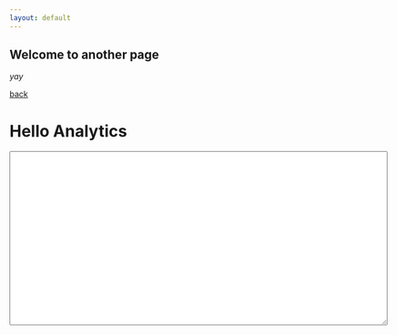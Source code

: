 ```yaml
---
layout: default
---
```


## Welcome to another page

_yay_

[back](./)

<!DOCTYPE html>
<html>
<head>
  <meta charset="utf-8">
  <title>Hello Analytics - A quickstart guide for JavaScript</title>
</head>
<body>

<button id="auth-button" hidden>Authorize</button>

<h1>Hello Analytics</h1>

<textarea cols="80" rows="20" id="query-output"></textarea>

<script>

  // Replace with your client ID from the developer console.
  var CLIENT_ID = '1052833700102-fsjv2429tig12s6lvf2vvuo5p4v43crs.apps.googleusercontent.com';

  // Set authorized scope.
  var SCOPES = ['https://www.googleapis.com/auth/analytics.readonly'];


  function authorize(event) {
    // Handles the authorization flow.
    // `immediate` should be false when invoked from the button click.
    var useImmdiate = event ? false : true;
    var authData = {
      client_id: CLIENT_ID,
      scope: SCOPES,
      immediate: useImmdiate
    };

    gapi.auth.authorize(authData, function(response) {
      var authButton = document.getElementById('auth-button');
      if (response.error) {
        authButton.hidden = false;
      }
      else {
        authButton.hidden = true;
        queryAccounts();
      }
    });
  }


function queryAccounts() {
  // Load the Google Analytics client library.
  gapi.client.load('analytics', 'v3').then(function() {

    // Get a list of all Google Analytics accounts for this user
    gapi.client.analytics.management.accounts.list().then(handleAccounts);
  });
}


function handleAccounts(response) {
  // Handles the response from the accounts list method.
  if (response.result.items && response.result.items.length) {
    // Get the first Google Analytics account.
    var firstAccountId = response.result.items[0].id;

    // Query for properties.
    queryProperties(firstAccountId);
  } else {
    console.log('No accounts found for this user.');
  }
}


function queryProperties(accountId) {
  // Get a list of all the properties for the account.
  gapi.client.analytics.management.webproperties.list(
      {'accountId': accountId})
    .then(handleProperties)
    .then(null, function(err) {
      // Log any errors.
      console.log(err);
  });
}


function handleProperties(response) {
  // Handles the response from the webproperties list method.
  if (response.result.items && response.result.items.length) {

    // Get the first Google Analytics account
    var firstAccountId = response.result.items[0].accountId;

    // Get the first property ID
    var firstPropertyId = response.result.items[0].id;

    // Query for Views (Profiles).
    queryProfiles(firstAccountId, firstPropertyId);
  } else {
    console.log('No properties found for this user.');
  }
}


function queryProfiles(accountId, propertyId) {
  // Get a list of all Views (Profiles) for the first property
  // of the first Account.
  gapi.client.analytics.management.profiles.list({
      'accountId': accountId,
      'webPropertyId': propertyId
  })
  .then(handleProfiles)
  .then(null, function(err) {
      // Log any errors.
      console.log(err);
  });
}


function handleProfiles(response) {
  // Handles the response from the profiles list method.
  if (response.result.items && response.result.items.length) {
    // Get the first View (Profile) ID.
    var firstProfileId = response.result.items[0].id;

    // Query the Core Reporting API.
    queryCoreReportingApi(firstProfileId);
  } else {
    console.log('No views (profiles) found for this user.');
  }
}


function queryCoreReportingApi(profileId) {
  // Query the Core Reporting API for the number sessions for
  // the past seven days.
  gapi.client.analytics.data.ga.get({
    'ids': 'ga:' + profileId,
    'start-date': '7daysAgo',
    'end-date': 'today',
    'metrics': 'ga:sessions'
  })
  .then(function(response) {
    var formattedJson = JSON.stringify(response.result, null, 2);
    document.getElementById('query-output').value = formattedJson;
  })
  .then(null, function(err) {
      // Log any errors.
      console.log(err);
  });
}

  // Add an event listener to the 'auth-button'.
  document.getElementById('auth-button').addEventListener('click', authorize);
</script>

<script src="https://apis.google.com/js/client.js?onload=authorize"></script>

</body>
</html>
